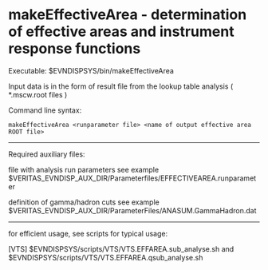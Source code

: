 makeEffectiveArea - determination of effective areas and instrument response functions
======================================================================================

Executable: $EVNDISPSYS/bin/makeEffectiveArea

Input data is in the form of result file from the lookup table analysis ( *.mscw.root files )

Command line syntax:

    makeEffectiveArea <runparameter file> <name of output effective area ROOT file>

---------------------------------------------------

Required auxiliary files:

   file with analysis run parameters
       see example $VERITAS_EVNDISP_AUX_DIR/Parameterfiles/EFFECTIVEAREA.runparameter

   definition of gamma/hadron cuts
       see example $VERITAS_EVNDISP_AUX_DIR/ParameterFiles/ANASUM.GammaHadron.dat

---------------------------------------------------

for efficient usage, see scripts for typical usage:

[VTS] $EVNDISPSYS/scripts/VTS/VTS.EFFAREA.sub_analyse.sh and $EVNDISPSYS/scripts/VTS/VTS.EFFAREA.qsub_analyse.sh
